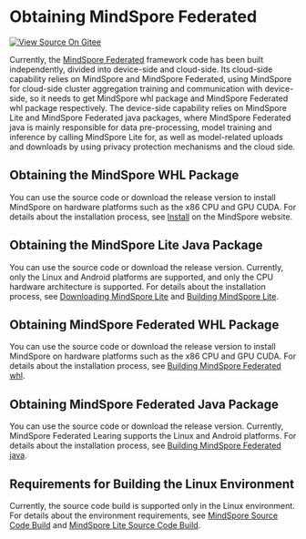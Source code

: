 # Obtaining MindSpore Federated

[![View Source On Gitee](https://mindspore-website.obs.cn-north-4.myhuaweicloud.com/website-images/master/resource/_static/logo_source_en.svg)](https://gitee.com/mindspore/docs/blob/master/docs/federated/docs/source_en/federated_install.md)

Currently, the [MindSpore Federated](https://gitee.com/mindspore/federated) framework code has been built independently, divided into device-side and cloud-side. Its cloud-side capability relies on MindSpore and MindSpore Federated, using MindSpore for cloud-side cluster aggregation training and communication with device-side, so it needs to get MindSpore whl package and MindSpore Federated whl package respectively. The device-side capability relies on MindSpore Lite and MindSpore Federated java packages, where MindSpore Federated java is mainly responsible for data pre-processing, model training and inference by calling MindSpore Lite for, as well as model-related uploads and downloads by using privacy protection mechanisms and the cloud side.

## Obtaining the MindSpore WHL Package

You can use the source code or download the release version to install MindSpore on hardware platforms such as the x86 CPU and GPU CUDA. For details about the installation process, see [Install](https://www.mindspore.cn/install/en) on the MindSpore website.

## Obtaining the MindSpore Lite Java Package

You can use the source code or download the release version. Currently, only the Linux and Android platforms are supported, and only the CPU hardware architecture is supported. For details about the installation process, see [Downloading MindSpore Lite](https://www.mindspore.cn/lite/docs/en/master/use/downloads.html) and [Building MindSpore Lite](https://www.mindspore.cn/lite/docs/en/master/build/build.html).

## Obtaining MindSpore Federated WHL Package

You can use the source code or download the release version to install MindSpore on hardware platforms such as the x86 CPU and GPU CUDA. For details about the installation process, see [Building MindSpore Federated whl](https://www.mindspore.cn/federated/docs/en/master/deploy_federated_server.html).

## Obtaining MindSpore Federated Java Package

You can use the source code or download the release version. Currently, MindSpore Federated Learing supports the Linux and Android platforms. For details about the installation process, see [Building MindSpore Federated java](https://www.mindspore.cn/federated/docs/en/master/deploy_federated_client.html).

## Requirements for Building the Linux Environment

Currently, the source code build is supported only in the Linux environment. For details about the environment requirements, see [MindSpore Source Code Build](https://www.mindspore.cn/install/en) and [MindSpore Lite Source Code Build](https://www.mindspore.cn/lite/docs/en/master/build/build.html).
